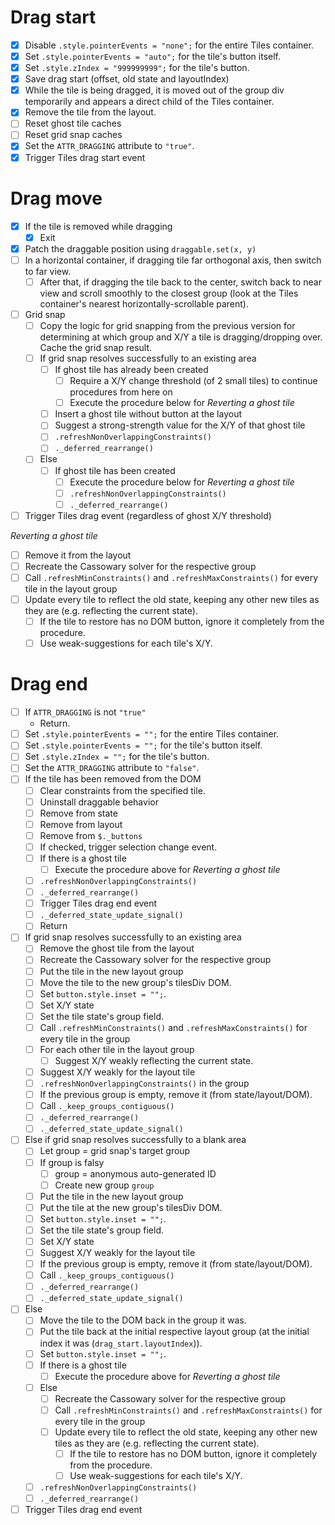 # Drag start

- [x] Disable `.style.pointerEvents = "none";` for the entire Tiles container.
- [x] Set `.style.pointerEvents = "auto";` for the tile's button itself.
- [x] Set `.style.zIndex = "999999999";` for the tile's button.
- [x] Save drag start (offset, old state and layoutIndex)
- [x] While the tile is being dragged, it is moved out of the group div temporarily and appears a direct child of the Tiles container.
- [x] Remove the tile from the layout.
- [ ] Reset ghost tile caches
- [ ] Reset grid snap caches
- [x] Set the `ATTR_DRAGGING` attribute to `"true"`.
- [x] Trigger Tiles drag start event

# Drag move

- [x] If the tile is removed while dragging
  - [x] Exit
- [x] Patch the draggable position using `draggable.set(x, y)`
- [ ] In a horizontal container, if dragging tile far orthogonal axis, then switch to far view.
  - [ ] After that, if dragging the tile back to the center, switch back to near view and scroll smoothly to the closest group (look at the Tiles container's nearest horizontally-scrollable parent).
- [ ] Grid snap
  - [ ] Copy the logic for grid snapping from the previous version for determining at which group and X/Y a tile is dragging/dropping over. Cache the grid snap result.
  - [ ] If grid snap resolves successfully to an existing area
    - [ ] If ghost tile has already been created
      - [ ] Require a X/Y change threshold (of 2 small tiles) to continue procedures from here on
      - [ ] Execute the procedure below for *Reverting a ghost tile*
    - [ ] Insert a ghost tile without button at the layout
    - [ ] Suggest a strong-strength value for the X/Y of that ghost tile
    - [ ] `.refreshNonOverlappingConstraints()`
    - [ ] `._deferred_rearrange()`
  - [ ] Else
    - [ ] If ghost tile has been created
      - [ ] Execute the procedure below for *Reverting a ghost tile*
      - [ ] `.refreshNonOverlappingConstraints()`
      - [ ] `._deferred_rearrange()`
- [ ] Trigger Tiles drag event (regardless of ghost X/Y threshold)

*Reverting a ghost tile*

- [ ] Remove it from the layout
- [ ] Recreate the Cassowary solver for the respective group
- [ ] Call `.refreshMinConstraints()` and `.refreshMaxConstraints()` for every tile in the layout group
- [ ] Update every tile to reflect the old state, keeping any other new tiles as they are (e.g. reflecting the current state).
  - [ ] If the tile to restore has no DOM button, ignore it completely from the procedure.
  - [ ] Use weak-suggestions for each tile's X/Y.

# Drag end

- [ ] If `ATTR_DRAGGING` is not `"true"`
  - Return.
- [ ] Set `.style.pointerEvents = "";` for the entire Tiles container.
- [ ] Set `.style.pointerEvents = "";` for the tile's button itself.
- [ ] Set `.style.zIndex = "";` for the tile's button.
- [ ] Set the `ATTR_DRAGGING` attribute to `"false"`.
- [ ] If the tile has been removed from the DOM
  - [ ] Clear constraints from the specified tile.
  - [ ] Uninstall draggable behavior
  - [ ] Remove from state
  - [ ] Remove from layout
  - [ ] Remove from `$._buttons`
  - [ ] If checked, trigger selection change event.
  - [ ] If there is a ghost tile
    - [ ] Execute the procedure above for *Reverting a ghost tile*
  - [ ] `.refreshNonOverlappingConstraints()`
  - [ ] `._deferred_rearrange()`
  - [ ] Trigger Tiles drag end event
  - [ ] `._deferred_state_update_signal()`
  - [ ] Return
- [ ] If grid snap resolves successfully to an existing area
  - [ ] Remove the ghost tile from the layout
  - [ ] Recreate the Cassowary solver for the respective group
  - [ ] Put the tile in the new layout group
  - [ ] Move the tile to the new group's tilesDiv DOM.
  - [ ] Set `button.style.inset = "";`.
  - [ ] Set X/Y state
  - [ ] Set the tile state's group field.
  - [ ] Call `.refreshMinConstraints()` and `.refreshMaxConstraints()` for every tile in the group
  - [ ] For each other tile in the layout group
    - [ ] Suggest X/Y weakly reflecting the current state.
  - [ ] Suggest X/Y weakly for the layout tile
  - [ ] `.refreshNonOverlappingConstraints()` in the group
  - [ ] If the previous group is empty, remove it (from state/layout/DOM).
  - [ ] Call `._keep_groups_contiguous()`
  - [ ] `._deferred_rearrange()`
  - [ ] `._deferred_state_update_signal()`
- [ ] Else if grid snap resolves successfully to a blank area
  - [ ] Let group = grid snap's target group
  - [ ] If group is falsy
    - [ ] group = anonymous auto-generated ID
    - [ ] Create new group `group`
  - [ ] Put the tile in the new layout group
  - [ ] Put the tile at the new group's tilesDiv DOM.
  - [ ] Set `button.style.inset = "";`.
  - [ ] Set the tile state's group field.
  - [ ] Set X/Y state
  - [ ] Suggest X/Y weakly for the layout tile
  - [ ] If the previous group is empty, remove it (from state/layout/DOM).
  - [ ] Call `._keep_groups_contiguous()`
  - [ ] `._deferred_rearrange()`
  - [ ] `._deferred_state_update_signal()`
- [ ] Else
  - [ ] Move the tile to the DOM back in the group it was.
  - [ ] Put the tile back at the initial respective layout group (at the initial index it was (`drag_start.layoutIndex`)).
  - [ ] Set `button.style.inset = "";`.
  - [ ] If there is a ghost tile
    - [ ] Execute the procedure above for *Reverting a ghost tile*
  - [ ] Else
    - [ ] Recreate the Cassowary solver for the respective group
    - [ ] Call `.refreshMinConstraints()` and `.refreshMaxConstraints()` for every tile in the group
    - [ ] Update every tile to reflect the old state, keeping any other new tiles as they are (e.g. reflecting the current state).
      - [ ] If the tile to restore has no DOM button, ignore it completely from the procedure.
      - [ ] Use weak-suggestions for each tile's X/Y.
  - [ ] `.refreshNonOverlappingConstraints()`
  - [ ] `._deferred_rearrange()`
- [ ] Trigger Tiles drag end event